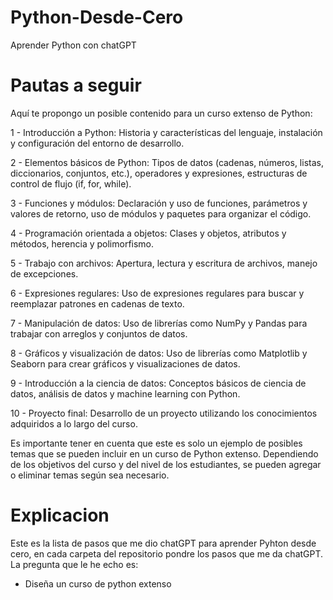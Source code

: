 # Python-Desde-Cero
Aprender Python con chatGPT

# Pautas a seguir
Aquí te propongo un posible contenido para un curso extenso de Python:

1 - Introducción a Python: Historia y características del lenguaje, instalación y configuración del entorno de desarrollo.

2 - Elementos básicos de Python: Tipos de datos (cadenas, números, listas, diccionarios, conjuntos, etc.), operadores y expresiones, estructuras de control de flujo (if, for, while).

3 - Funciones y módulos: Declaración y uso de funciones, parámetros y valores de retorno, uso de módulos y paquetes para organizar el código.

4 - Programación orientada a objetos: Clases y objetos, atributos y métodos, herencia y polimorfismo.

5 - Trabajo con archivos: Apertura, lectura y escritura de archivos, manejo de excepciones.

6 - Expresiones regulares: Uso de expresiones regulares para buscar y reemplazar patrones en cadenas de texto.

7 - Manipulación de datos: Uso de librerías como NumPy y Pandas para trabajar con arreglos y conjuntos de datos.

8 - Gráficos y visualización de datos: Uso de librerías como Matplotlib y Seaborn para crear gráficos y visualizaciones de datos.

9 - Introducción a la ciencia de datos: Conceptos básicos de ciencia de datos, análisis de datos y machine learning con Python.

10 - Proyecto final: Desarrollo de un proyecto utilizando los conocimientos adquiridos a lo largo del curso.

Es importante tener en cuenta que este es solo un ejemplo de posibles temas que se pueden incluir en un curso de Python extenso. Dependiendo de los objetivos del curso y del nivel de los estudiantes, se pueden agregar o eliminar temas según sea necesario.

# Explicacion
Este es la lista de pasos que me dio chatGPT para aprender Pyhton desde cero, en cada carpeta del repositorio pondre los pasos que me da chatGPT.
La pregunta que le he echo es:
- Diseña un curso de python extenso
